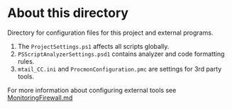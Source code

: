 
# About this directory

Directory for configuration files for this project and external programs.

1. The `ProjectSettings.ps1` affects all scripts globally.
2. `PSScriptAnalyzerSettings.psd1` contains analyzer and code formatting rules.
3. `mtail_CC.ini` and `ProcmonConfiguration.pmc` are settings for 3rd party tools.

For more information about configuring external tools see
[MonitoringFirewall.md](https://github.com/metablaster/WindowsFirewallRuleset/blob/master/Readme/MonitoringFirewall.md)
